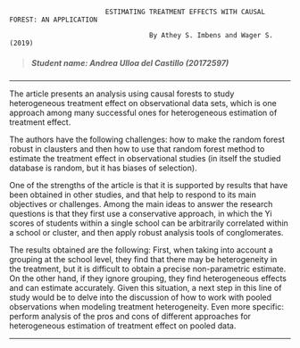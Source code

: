 
                            ESTIMATING TREATMENT EFFECTS WITH CAUSAL FOREST: AN APPLICATION

                                       By Athey S. Imbens and Wager S. (2019)

> ##### Student name: Andrea Ulloa del Castillo (20172597)
---

The article presents an analysis using causal forests to study heterogeneous treatment effect on observational data sets, which is one approach among many successful ones for heterogeneous estimation of treatment effect.

The authors have the following challenges: how to make the random forest robust in clausters and then how to use that random forest method to estimate the treatment effect in observational studies (in itself the studied database is random, but it has biases of selection).

One of the strengths of the article is that it is supported by results that have been obtained in other studies, and that help to respond to its main objectives or challenges. Among the main ideas to answer the research questions is that they first use a conservative approach, in which the Yi scores of students within a single school can be arbitrarily correlated within a school or cluster, and then apply robust analysis tools of conglomerates.

The results obtained are the following: First, when taking into account a grouping at the school level, they find that there may be heterogeneity in the treatment, but it is difficult to obtain a precise non-parametric estimate. On the other hand, if they ignore grouping, they find heterogeneous effects and can estimate accurately. Given this situation, a next step in this line of study would be to delve into the discussion of how to work with pooled observations when modeling treatment heterogeneity. Even more specific: perform analysis of the pros and cons of different approaches for heterogeneous estimation of treatment effect on pooled data.


---